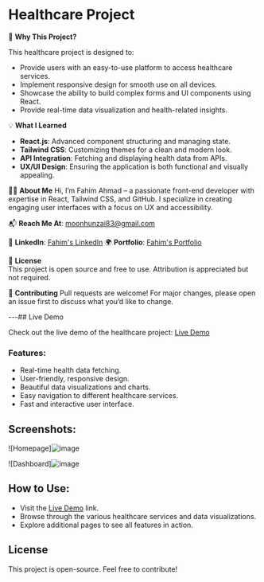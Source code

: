 # Healthcare Project

🎯 **Why This Project?**

This healthcare project is designed to:

- Provide users with an easy-to-use platform to access healthcare services.
- Implement responsive design for smooth use on all devices.
- Showcase the ability to build complex forms and UI components using React.
- Provide real-time data visualization and health-related insights.

💡 **What I Learned**

- **React.js**: Advanced component structuring and managing state.
- **Tailwind CSS**: Customizing themes for a clean and modern look.
- **API Integration**: Fetching and displaying health data from APIs.
- **UX/UI Design**: Ensuring the application is both functional and visually appealing.

👨‍💻 **About Me**
Hi, I’m Fahim Ahmad – a passionate front-end developer with expertise in React, Tailwind CSS, and GitHub. I specialize in creating engaging user interfaces with a focus on UX and accessibility.

📬 **Reach Me At**: moonhunzai83@gmail.com

🔗 **LinkedIn**: [Fahim's LinkedIn](https://www.linkedin.com/in/fahim-ahmad-589a81246/)
🌍 **Portfolio**: [Fahim's Portfolio](https://fahimmoon.github.io/portfolio/)

🧾 **License**  
This project is open source and free to use. Attribution is appreciated but not required.

🤝 **Contributing**
Pull requests are welcome! For major changes, please open an issue first to discuss what you’d like to change.

---## Live Demo

Check out the live demo of the healthcare project: [Live Demo](https://fahimmoon.github.io/healthcare/)

### Features:
- Real-time health data fetching.
- User-friendly, responsive design.
- Beautiful data visualizations and charts.
- Easy navigation to different healthcare services.
- Fast and interactive user interface.

## Screenshots:
![Homepage]![image](https://github.com/user-attachments/assets/f5f930bc-7690-4f40-b7a6-f780d8521b41)

![Dashboard]![image](https://github.com/user-attachments/assets/e6af98f3-e180-4cd9-b360-2572c917ecab)


## How to Use:
- Visit the [Live Demo](https://fahimmoon.github.io/healthcare/) link.
- Browse through the various healthcare services and data visualizations.
- Explore additional pages to see all features in action.

## License
This project is open-source. Feel free to contribute!



